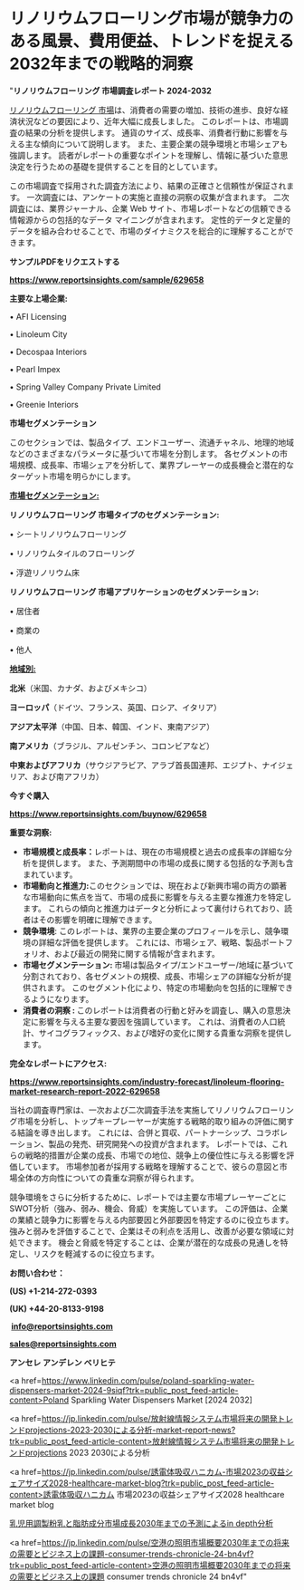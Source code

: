 # リノリウムフローリング市場が競争力のある風景、費用便益、トレンドを捉える2032年までの戦略的洞察

"<strong>リノリウムフローリング 市場調査レポート 2024-2032</strong>

<a href=https://www.reportsinsights.com/sample/629658>リノリウムフローリング 市場</a>は、消費者の需要の増加、技術の進歩、良好な経済状況などの要因により、近年大幅に成長しました。 このレポートは、市場調査の結果の分析を提供します。 通貨のサイズ、成長率、消費者行動に影響を与える主な傾向について説明します。 また、主要企業の競争環境と市場シェアも強調します。 読者がレポートの重要なポイントを理解し、情報に基づいた意思決定を行うための基礎を提供することを目的としています。

この市場調査で採用された調査方法により、結果の正確さと信頼性が保証されます。 一次調査には、アンケートの実施と直接の洞察の収集が含まれます。 二次調査には、業界ジャーナル、企業 Web サイト、市場レポートなどの信頼できる情報源からの包括的なデータ マイニングが含まれます。 定性的データと定量的データを組み合わせることで、市場のダイナミクスを総合的に理解することができます。

<strong><b>サンプルPDFをリクエストする</b></strong>

<a href=https://www.reportsinsights.com/sample/629658><strong><u>https://www.reportsinsights.com/sample/629658</u></strong></a>

<strong>主要な上場企業:</strong>

• AFI Licensing

• Linoleum City

• Decospaa Interiors

• Pearl Impex

• Spring Valley Company Private Limited

• Greenie Interiors

<strong>市場セグメンテーション</strong>

このセクションでは、製品タイプ、エンドユーザー、流通チャネル、地理的地域などのさまざまなパラメータに基づいて市場を分割します。 各セグメントの市場規模、成長率、市場シェアを分析して、業界プレーヤーの成長機会と潜在的なターゲット市場を明らかにします。

<strong><u>市場セグメンテーション</u></strong><strong><u>:</u></strong>

<strong>リノリウムフローリング 市場タイプのセグメンテーション:</strong>

• シートリノリウムフローリング

• リノリウムタイルのフローリング

• 浮遊リノリウム床

<strong>リノリウムフローリング 市場アプリケーションのセグメンテーション:</strong>

• 居住者

• 商業の

• 他人

<strong><u>地域別</u></strong><strong><u>:</u></strong>

<strong>北米</strong>（米国、カナダ、およびメキシコ）

<strong>ヨーロッパ</strong>（ドイツ、フランス、英国、ロシア、イタリア）

<strong>アジア太平洋</strong>（中国、日本、韓国、インド、東南アジア）

<strong>南アメリカ</strong>（ブラジル、アルゼンチン、コロンビアなど）

<strong>中東およびアフリカ</strong>（サウジアラビア、アラブ首長国連邦、エジプト、ナイジェリア、および南アフリカ）

<strong>今すぐ購入</strong>

<a href=https://www.reportsinsights.com/buynow/629658><strong><u>https://www.reportsinsights.com/buynow/629658</u></strong></a>

<strong>重要な洞察:</strong>
<ul>
  <li><strong>市場規模と成長率：</strong>レポートは、現在の市場規模と過去の成長率の詳細な分析を提供します。 また、予測期間中の市場の成長に関する包括的な予測も含まれています。</li>
  <li><strong>市場動向と推進力:</strong>このセクションでは、現在および新興市場の両方の顕著な市場動向に焦点を当て、市場の成長に影響を与える主要な推進力を特定します。 これらの傾向と推進力はデータと分析によって裏付けられており、読者はその影響を明確に理解できます。</li>
  <li><strong>競争環境</strong>: このレポートは、業界の主要企業のプロフィールを示し、競争環境の詳細な評価を提供します。 これには、市場シェア、戦略、製品ポートフォリオ、および最近の開発に関する情報が含まれます。</li>
  <li><strong>市場セグメンテーション: </strong>市場は製品タイプ/エンドユーザー/地域に基づいて分割されており、各セグメントの規模、成長、市場シェアの詳細な分析が提供されます。 このセグメント化により、特定の市場動向を包括的に理解できるようになります。</li>
  <li><strong>消費者の洞察 : </strong>このレポートは消費者の行動と好みを調査し、購入の意思決定に影響を与える主要な要因を強調しています。 これは、消費者の人口統計、サイコグラフィックス、および嗜好の変化に関する貴重な洞察を提供します。</li>
</ul>
<strong>完全なレポートにアクセス:</strong>

<a href=https://www.reportsinsights.com/industry-forecast/linoleum-flooring-market-research-report-2022-629658><strong><u><b>https://www.reportsinsights.com/industry-forecast/linoleum-flooring-market-research-report-2022-629658</b></u></strong></a>

当社の調査専門家は、一次および二次調査手法を実施してリノリウムフローリング市場を分析し、トップキープレーヤーが実施する戦略的取り組みの評価に関する結論を導き出します。 これには、合併と買収、パートナーシップ、コラボレーション、製品の発売、研究開発への投資が含まれます。 レポートでは、これらの戦略的措置が企業の成長、市場での地位、競争上の優位性に与える影響を評価しています。 市場参加者が採用する戦略を理解することで、彼らの意図と市場全体の方向性についての貴重な洞察が得られます。

競争環境をさらに分析するために、レポートでは主要な市場プレーヤーごとにSWOT分析（強み、弱み、機会、脅威）を実施しています。 この評価は、企業の業績と競争力に影響を与える内部要因と外部要因を特定するのに役立ちます。 強みと弱みを評価することで、企業はその利点を活用し、改善が必要な領域に対処できます。 機会と脅威を特定することは、企業が潜在的な成長の見通しを特定し、リスクを軽減するのに役立ちます。

<strong>お問い合わせ：</strong>

<strong>(US) +1-214-272-0393</strong>

<strong>(UK) +44-20-8133-9198</strong>

<strong> </strong><a href=info@reportsinsights.com><strong><u>info@reportsinsights.com</u></strong></a>

<a href=sales@reportsinsights.com><strong><u>sales@reportsinsights.com</u></strong></a>

<strong>アンセレ アンデレン ベリヒテ</strong>

<a href=https://www.linkedin.com/pulse/poland-sparkling-water-dispensers-market-2024-9siqf?trk=public_post_feed-article-content>Poland Sparkling Water Dispensers Market [2024 2032]</a>

<a href=https://jp.linkedin.com/pulse/放射線情報システム市場将来の開発トレンドprojections-2023-2030による分析-market-report-news?trk=public_post_feed-article-content>放射線情報システム市場将来の開発トレンドprojections 2023 2030による分析</a>

<a href=https://jp.linkedin.com/pulse/誘電体吸収ハニカム-市場2023の収益シェアサイズ2028-healthcare-market-blog?trk=public_post_feed-article-content>誘電体吸収ハニカム 市場2023の収益シェアサイズ2028 healthcare market blog</a>

<a href=https://www.linkedin.com/pulse/乳児用調製粉乳と脂肪成分市場成長2030年までの予測によるin-depth分析-community-market-research-t2p8f/>乳児用調製粉乳と脂肪成分市場成長2030年までの予測によるin depth分析</a>

<a href=https://jp.linkedin.com/pulse/空港の照明市場概要2030年までの将来の需要とビジネス上の課題-consumer-trends-chronicle-24-bn4vf?trk=public_post_feed-article-content>空港の照明市場概要2030年までの将来の需要とビジネス上の課題 consumer trends chronicle 24 bn4vf</a>"
